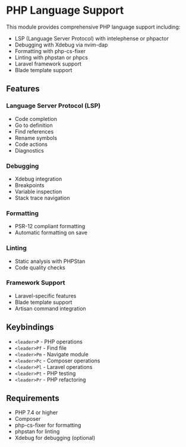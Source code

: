 # PHP Language Support

This module provides comprehensive PHP language support including:

- LSP (Language Server Protocol) with intelephense or phpactor
- Debugging with Xdebug via nvim-dap
- Formatting with php-cs-fixer
- Linting with phpstan or phpcs
- Laravel framework support
- Blade template support

## Features

### Language Server Protocol (LSP)
- Code completion
- Go to definition
- Find references
- Rename symbols
- Code actions
- Diagnostics

### Debugging
- Xdebug integration
- Breakpoints
- Variable inspection
- Stack trace navigation

### Formatting
- PSR-12 compliant formatting
- Automatic formatting on save

### Linting
- Static analysis with PHPStan
- Code quality checks

### Framework Support
- Laravel-specific features
- Blade template support
- Artisan command integration

## Keybindings

- `<leader>P` - PHP operations
- `<leader>Pf` - Find file
- `<leader>Pm` - Navigate module
- `<leader>Pc` - Composer operations
- `<leader>Pl` - Laravel operations
- `<leader>Pt` - PHP testing
- `<leader>Pr` - PHP refactoring

## Requirements

- PHP 7.4 or higher
- Composer
- php-cs-fixer for formatting
- phpstan for linting
- Xdebug for debugging (optional)